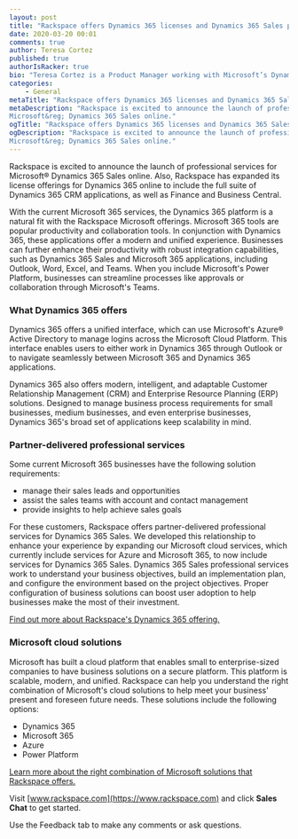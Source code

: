 ```yaml
---
layout: post
title: "Rackspace offers Dynamics 365 licenses and Dynamics 365 Sales professional services"
date: 2020-03-20 00:01
comments: true
author: Teresa Cortez
published: true
authorIsRacker: true
bio: "Teresa Cortez is a Product Manager working with Microsoft’s Dynamics 365. Formerly she implemented Dynamics 365 Business Central as a Senior Consultant, and has been implementing Microsoft ERP solutions for the past 5 years. Her passion to continuously learn and to provide customers with enhanced business process solutions, which is what guided her to the technology services industry. Teresa holds a Business-Economics degree from the University of San Diego, and a Master of Business Administration degree from California State University, San Marcos. She also formerly served as the Vice President of Stella’s Kids Association, a non-profit organization. In her free time, Teresa enjoys camping (or better yet – glamping) at the beach or at the sand dunes with her family."
categories:
    - General
metaTitle: "Rackspace offers Dynamics 365 licenses and Dynamics 365 Sales professional services"
metaDescription: "Rackspace is excited to announce the launch of professional services for
Microsoft&reg; Dynamics 365 Sales online."
ogTitle: "Rackspace offers Dynamics 365 licenses and Dynamics 365 Sales professional services"
ogDescription: "Rackspace is excited to announce the launch of professional services for
Microsoft&reg; Dynamics 365 Sales online."
---
```


Rackspace is excited to announce the launch of professional services for
Microsoft&reg; Dynamics 365 Sales online. Also, Rackspace has expanded its
license offerings for Dynamics 365 online to include the full suite of Dynamics
365 CRM applications, as well as Finance and Business Central.

<!-- more -->

With the current Microsoft 365 services, the Dynamics 365 platform is a natural
fit with the Rackspace Microsoft offerings. Microsoft 365 tools are popular
productivity and collaboration tools. In conjunction with Dynamics 365, these
applications offer a modern and unified experience. Businesses can further
enhance their productivity with robust integration capabilities, such as
Dynamics 365 Sales and Microsoft 365 applications, including Outlook, Word,
Excel, and Teams. When you include Microsoft's Power Platform, businesses can
streamline processes like approvals or collaboration through Microsoft's Teams.

### What Dynamics 365 offers

Dynamics 365 offers a unified interface, which can use Microsoft's Azure&reg;
Active Directory to manage logins across the Microsoft Cloud Platform. This
interface enables users to either work in Dynamics 365 through Outlook or to
navigate seamlessly between Microsoft 365 and Dynamics 365 applications.

Dynamics 365 also offers modern, intelligent, and adaptable Customer Relationship
Management (CRM) and Enterprise Resource Planning (ERP) solutions. Designed to
manage business process requirements for small businesses, medium businesses,
and even enterprise businesses, Dynamics 365's broad set of applications keep
scalability in mind.

### Partner-delivered professional services

Some current Microsoft 365 businesses have the following solution requirements:

- manage their sales leads and opportunities
- assist the sales teams with account and contact management
- provide insights to help achieve sales goals

For these customers, Rackspace offers partner-delivered professional services
for Dynamics 365 Sales. We developed this relationship to enhance your experience
by expanding our Microsoft cloud services, which currently include services for
Azure and Microsoft 365, to now include services for Dynamics 365 Sales. Dynamics
365 Sales professional services work to understand your business objectives,
build an implementation plan, and configure the environment based on the project
objectives. Proper configuration of business solutions can boost user adoption
to help businesses make the most of their investment.

<a class="cta red" id="cta" href="https://www.rackspace.com/microsoft/dynamics-365">Find out more about Rackspace's Dynamics 365 offering.</a>

### Microsoft cloud solutions

Microsoft has built a cloud platform that enables small to enterprise-sized
companies to have business solutions on a secure platform. This platform is
scalable, modern, and unified. Rackspace can help you understand the right
combination of Microsoft's cloud solutions to help meet your business' present
and foreseen future needs.  These solutions include the following options:

- Dynamics 365
- Microsoft 365
- Azure
- Power Platform

<a class="cta blue" id="cta" href="https://www.rackspace.com/microsoft">Learn more about the right combination of Microsoft solutions that Rackspace offers.</a>

Visit [www.rackspace.com](https://www.rackspace.com) and click **Sales Chat**
to get started.

Use the Feedback tab to make any comments or ask questions.
